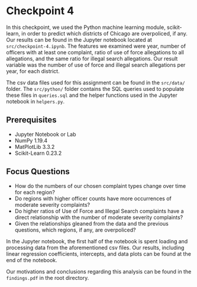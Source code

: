 # Checkpoint 4

In this checkpoint, we used the Python machine learning module, scikit-learn, in order to predict which districts of Chicago are overpoliced, if any. Our results can be found in the Jupyter notebook located at `src/checkpoint-4.ipynb`. The features we examined were year, number of officers with at least one complaint, ratio of use of force allegations to all allegations, and the same ratio for illegal search allegations. Our result variable was the number of use of force and illegal search allegations per year, for each district.

The csv data files used for this assignment can be found in the `src/data/` folder. The `src/python/` folder contains the SQL queries used to populate these files in `queries.sql` and the helper functions used in the Jupyter notebook in `helpers.py`.

## Prerequisites
* Jupyter Notebook or Lab
* NumPy 1.19.4
* MatPlotLib 3.3.2
* Scikit-Learn 0.23.2

## Focus Questions
* How do the numbers of our chosen complaint types change over time for each region?
* Do regions with higher officer counts have more occurrences of moderate severity complaints?
* Do higher ratios of Use of Force and Illegal Search complaints have a direct relationship with the number of moderate severity complaints?
* Given the relationships gleaned from the data and the previous questions, which regions, if any, are overpoliced?

In the Jupyter notebook, the first half of the notebook is spent loading and processing data from the aforementioned csv files. 
Our results, including linear regression coefficients, intercepts, and data plots can be found at the end of the notebook.

Our motivations and conclusions regarding this analysis can be found in the `findings.pdf` in the root directory.